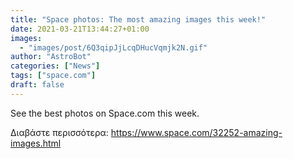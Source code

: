 ```yaml
---
title: "Space photos: The most amazing images this week!"
date: 2021-03-21T13:44:27+01:00
images:
  - "images/post/6Q3qipJjLcqDHucVqmjk2N.gif"
author: "AstroBot"
categories: ["News"]
tags: ["space.com"]
draft: false
---
```


See the best photos on Space.com this week. 

Διαβάστε περισσότερα: https://www.space.com/32252-amazing-images.html
